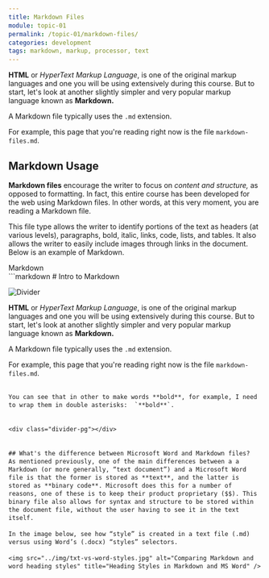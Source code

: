 ```yaml
---
title: Markdown Files
module: topic-01
permalink: /topic-01/markdown-files/
categories: development
tags: markdown, markup, processor, text
---
```


<div class="divider-heading"></div>

**HTML** or _HyperText Markup Language_, is one of the original markup languages and one you will be using extensively during this course. But to start, let's look at another slightly simpler and very popular markup language known as **Markdown.**

A Markdown file typically uses the `.md` extension.

For example, this page that you're reading right now is the file `markdown-files.md`.


## Markdown Usage
**Markdown files** encourage the writer to focus on *content and structure,* as opposed to formatting. In fact, this entire course has been developed for the web using Markdown files. In other words, at this very moment, you are reading a Markdown file.

This file type allows the writer to identify portions of the text as headers (at various levels), paragraphs, bold, italic, links, code, lists, and tables. It also allows the writer to easily include images through links in the document. Below is an example of Markdown.

<div class="code-heading">
  <span class="md">Markdown</span>
</div>
```markdown
# Intro to Markdown

![Divider](../img/divider.png)

**HTML** or _HyperText Markup Language_, is one of the original markup languages and one you will be using extensively during this course. But to start, let's look at another slightly simpler and very popular markup language known as **Markdown.**

A Markdown file typically uses the `.md` extension.

For example, this page that you're reading right now is the file `markdown-files.md`.
```

You can see that in other to make words **bold**, for example, I need to wrap them in double asterisks:  `**bold**`.


<div class="divider-pg"></div>


## What's the difference between Microsoft Word and Markdown files?
As mentioned previously, one of the main differences between a a Markdown (or more generally, “text document”) and a Microsoft Word file is that the former is stored as **text**, and the latter is stored as **binary code**. Microsoft does this for a number of reasons, one of these is to keep their product proprietary ($$). This binary file also allows for syntax and structure to be stored within the document file, without the user having to see it in the text itself.

In the image below, see how “style” is created in a text file (.md) versus using Word’s (.docx) “styles” selectors.

<img src="../img/txt-vs-word-styles.jpg" alt="Comparing Markdown and word heading styles" title="Heading Styles in Markdown and MS Word" />
